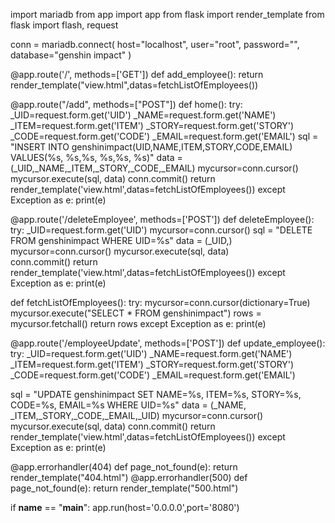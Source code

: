 import mariadb
from app import app
from flask import render_template
from flask import flash, request

conn = mariadb.connect(
    host="localhost", 
    user="root", 
    password="", 
    database="genshin impact"
)

@app.route('/', methods=['GET'])
def add_employee():
   return render_template("view.html",datas=fetchListOfEmployees())
   
@app.route("/add", methods=["POST"])
def home():
 try:
   _UID=request.form.get('UID')
   _NAME=request.form.get('NAME')
   _ITEM=request.form.get('ITEM')
   _STORY=request.form.get('STORY')
   _CODE=request.form.get('CODE')
   _EMAIL=request.form.get('EMAIL')
   sql = "INSERT INTO genshinimpact(UID,NAME,ITEM,STORY,CODE,EMAIL) VALUES(%s, %s,%s, %s,%s, %s)"
   data = (_UID,_NAME,_ITEM,_STORY,_CODE,_EMAIL)
   mycursor=conn.cursor()
   mycursor.execute(sql, data)
   conn.commit()
   return render_template('view.html',datas=fetchListOfEmployees())
 except Exception as e:
   print(e)

@app.route('/deleteEmployee', methods=['POST'])
def deleteEmployee():
 try:
   _UID=request.form.get('UID')
   mycursor=conn.cursor()
   sql = "DELETE FROM genshinimpact  WHERE UID=%s"
   data = (_UID,)
   mycursor=conn.cursor()
   mycursor.execute(sql, data)   
   conn.commit()
   return render_template('view.html',datas=fetchListOfEmployees())
 except Exception as e:
  print(e)

  
def fetchListOfEmployees():
 try:
   mycursor=conn.cursor(dictionary=True)
   mycursor.execute("SELECT * FROM genshinimpact")
   rows = mycursor.fetchall()
   return rows
 except Exception as e:
   print(e)


@app.route('/employeeUpdate', methods=['POST'])
def update_employee():
 try:
   _UID=request.form.get('UID')
   _NAME=request.form.get('NAME')
   _ITEM=request.form.get('ITEM')
   _STORY=request.form.get('STORY')
   _CODE=request.form.get('CODE')
   _EMAIL=request.form.get('EMAIL')
  
   sql = "UPDATE genshinimpact SET NAME=%s, ITEM=%s, STORY=%s, CODE=%s, EMAIL=%s WHERE UID=%s"
   data = (_NAME, _ITEM,_STORY,_CODE,_EMAIL,_UID)
   mycursor=conn.cursor()
   mycursor.execute(sql, data)
   conn.commit()
   return render_template('view.html',datas=fetchListOfEmployees())
 except Exception as e:
  print(e)


@app.errorhandler(404)
def page_not_found(e):
    return render_template("404.html")
@app.errorhandler(500)
def page_not_found(e):
    return render_template("500.html")

if __name__ == "__main__":
    app.run(host='0.0.0.0',port='8080')

